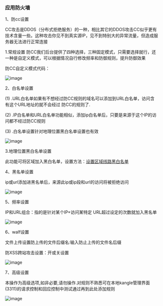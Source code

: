 ### 应用防火墙

1、防cc设置

CC攻击是DDOS（分布式拒绝服务）的一种，相比其它的DDOS攻击CC似乎更有技术含量一些。这种攻击你见不到真实源IP，见不到特别大的异常流量，但造成服务器无法进行正常连接

1.常规设置 防CC我们后台提供了四种选择，三种固定模式，只需要选择就行，还一种是自定义模式，可以根据情况自行修改频率和防御规则，提升防御效果

防CC自定义模式代码：

![image](https://user-images.githubusercontent.com/90588289/133749521-12760bb5-2619-4b65-a544-d77aae110af4.png)

2、白名单设置

(1) .URL白名单如果有不想经过防CC规则的域名可以添加到URL白名单，访问含有这个URL地址的就不会经过 防CC的规则了.

(2) .IP白名单和URL白名单功能相似，添加ip白名单后，只要是来源于这个IP的访问都不经过防CC规则

(3) .白名单设置针对地理位置黑白名单设置也有效

![image](https://user-images.githubusercontent.com/90588289/133749541-c02f717d-b7a7-49a5-b441-ebb056199484.png)

3.地理位置黑白名单设置

此功能可将区域加入黑白名单，设置方法：[设置区域线路黑白名单](/SharkCdnDoc/CDN管理/区域列表/设置区域线路黑白名单.md)

4、黑名单设置

ip或url添加进黑名单后，来源此ip或ip段和url的访问将被拒绝访问

![image](https://user-images.githubusercontent.com/90588289/133749555-f13080cc-b6f0-43c8-a1fd-4c09606d3525.png)

5、频率设置

IP和URL组合：指的是针对某个IP+访问某特定 URL超过设定的次数就加入黑名单

![image](https://user-images.githubusercontent.com/90588289/133749596-6def8c8f-2420-4eeb-b1e9-702bca43871a.png)

6、walf设置

文件上传设置防上传的文件后缀名:输入防止上传的文件名后缀

防XSS跨站攻击设置：开或关设置

![image](https://user-images.githubusercontent.com/90588289/133749611-5a6cb2dd-2412-4ccf-b84d-cba1d790dfe6.png)

7、高级设置

本操作为高级选项,如非必要,请勿操作.对规则不熟悉可在本地kangle管理界面(3311)的请求控制和回应控制中测试通过再到此处添加规则

![image](https://user-images.githubusercontent.com/90588289/133749633-007ad145-f575-4c15-826c-24deb2428163.png)
